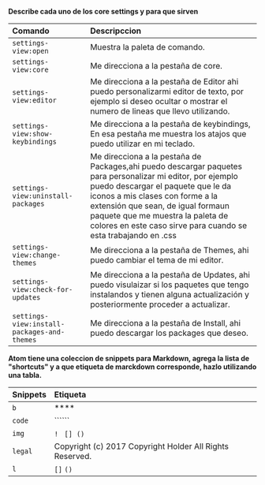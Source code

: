 **Describe cada uno de los core settings y para que sirven**


| Comando | Descripccion |
| :------------- | :------------- |
|```settings-view:open```| Muestra la paleta de comando.    |
|```settings-view:core```| Me direcciona a la pestaña de core. |
|```settings-view:editor```| Me direcciona a la pestaña de Editor ahi puedo personalizarmi editor de texto, por ejemplo si deseo ocultar o mostrar el numero de lineas que llevo utilizando. |
|```settings-view:show-keybindings```| Me direcciona a la pestaña de keybindings, En esa pestaña me muestra los atajos que puedo utilizar en mi teclado.|
|```settings-view:uninstall-packages```| Me direcciona a la pestaña de Packages,ahi puedo descargar paquetes para personalizar mi editor, por ejemplo puedo descargar el paquete que le da iconos a mis clases con forme a la extensión que sean, de igual formaun paquete que me muestra la paleta de colores en este caso sirve para cuando se esta trabajando en .css|
|```settings-view:change-themes```| Me direcciona a la pestaña de Themes, ahi puedo cambiar el tema de mi editor.|
|```settings-view:check-for-updates```| Me direcciona a la pestaña de Updates, ahi puedo visulaizar si los paquetes que tengo instalandos y tienen alguna actualización y posteriormente proceder a actualizar. |
|```settings-view:install-packages-and-themes```| Me direcciona a la pestaña de Install, ahi puedo descargar los packages que deseo. |

**Atom tiene una coleccion de snippets para Markdown, agrega la lista de "shortcuts" y a que etiqueta de marckdown corresponde, hazlo utilizando una tabla.**

|Snippets | Etiqueta |
| :------------- | :------------- |
|```b```| **** |
|```code```| `````` |
|```img```| ``! `` ``[] ()`` |
|```legal```| Copyright (c) 2017 Copyright Holder All Rights Reserved. |
|```l```|   `` [] `` ``()`` |
